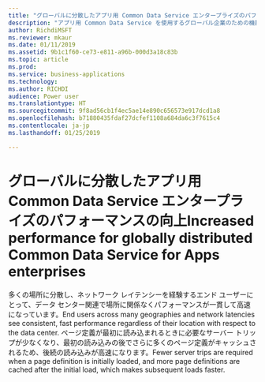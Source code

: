```yaml
---
title: "グローバルに分散したアプリ用 Common Data Service エンタープライズのパフォーマンスの向上"
description: "アプリ用 Common Data Service を使用するグローバル企業のための機能強化"
author: RichdiMSFT
ms.reviewer: mkaur
ms.date: 01/11/2019
ms.assetid: 9b1c1f60-ce73-e811-a96b-000d3a18c83b
ms.topic: article
ms.prod: 
ms.service: business-applications
ms.technology: 
ms.author: RICHDI
audience: Power user
ms.translationtype: HT
ms.sourcegitcommit: 9f8ad56cb1f4ec5ae14e890c656573e917dcd1a8
ms.openlocfilehash: b71880435fdaf27dcfef1108a684da6c3f7615c4
ms.contentlocale: ja-jp
ms.lasthandoff: 01/25/2019

---
```

# <a name="increased-performance-for-globally-distributed-common-data-service-for-apps-enterprises"></a><span data-ttu-id="8cbf4-103">グローバルに分散したアプリ用 Common Data Service エンタープライズのパフォーマンスの向上</span><span class="sxs-lookup"><span data-stu-id="8cbf4-103">Increased performance for globally distributed Common Data Service for Apps enterprises</span></span>




<span data-ttu-id="8cbf4-104">多くの場所に分散し、ネットワーク レイテンシーを経験するエンド ユーザーにとって、データ センター関連で場所に関係なくパフォーマンスが一貫して高速になっています。</span><span class="sxs-lookup"><span data-stu-id="8cbf4-104">End users across many geographies and network latencies see consistent, fast performance regardless of their location with respect to the data center.</span></span> <span data-ttu-id="8cbf4-105">ページ定義が最初に読み込まれるときに必要なサーバー トリップが少なくなり、最初の読み込みの後でさらに多くのページ定義がキャッシュされるため、後続の読み込みが高速になります。</span><span class="sxs-lookup"><span data-stu-id="8cbf4-105">Fewer server trips are required when a page definition is initially loaded, and more page definitions are cached after the initial load, which makes subsequent loads faster.</span></span>
